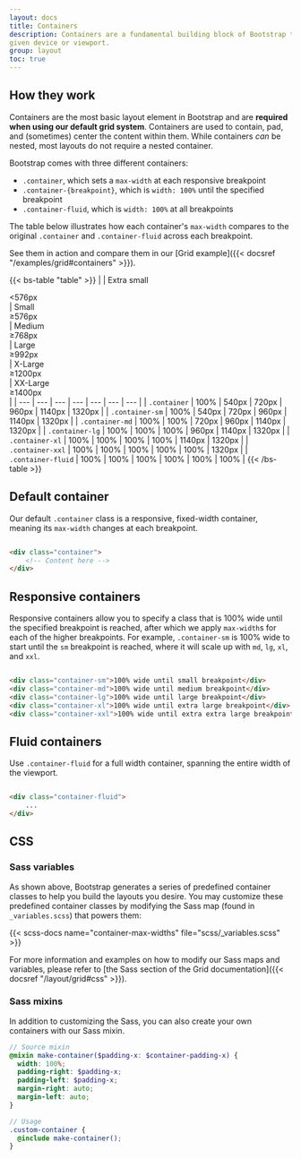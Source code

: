 ```yaml
---
layout: docs
title: Containers
description: Containers are a fundamental building block of Bootstrap that contain, pad, and align your content within a
given device or viewport.
group: layout
toc: true
---
```


## How they work

Containers are the most basic layout element in Bootstrap and are **required when using our default grid system**.
Containers are used to contain, pad, and (sometimes) center the content within them. While containers *can* be nested,
most layouts do not require a nested container.

Bootstrap comes with three different containers:

- `.container`, which sets a `max-width` at each responsive breakpoint
- `.container-{breakpoint}`, which is `width: 100%` until the specified breakpoint
- `.container-fluid`, which is `width: 100%` at all breakpoints

The table below illustrates how each container's `max-width` compares to the original `.container`
and `.container-fluid` across each breakpoint.

See them in action and compare them in our [Grid example]({{< docsref "/examples/grid#containers" >}}).

{{< bs-table "table" >}}
| | Extra small<div class="fw-normal">&lt;576px</div> | Small<div class="fw-normal">&ge;576px</div> |
Medium<div class="fw-normal">&ge;768px</div> | Large<div class="fw-normal">&ge;992px</div> |
X-Large<div class="fw-normal">&ge;1200px</div> | XX-Large<div class="fw-normal">&ge;1400px</div> |
| --- | --- | --- | --- | --- | --- | --- |
| `.container` | <span class="text-body-secondary">100%</span> | 540px | 720px | 960px | 1140px | 1320px |
| `.container-sm` | <span class="text-body-secondary">100%</span> | 540px | 720px | 960px | 1140px | 1320px |
| `.container-md` | <span class="text-body-secondary">100%</span> | <span class="text-body-secondary">100%</span> |
720px | 960px | 1140px | 1320px |
| `.container-lg` | <span class="text-body-secondary">100%</span> | <span class="text-body-secondary">
100%</span> | <span class="text-body-secondary">100%</span> | 960px | 1140px | 1320px |
| `.container-xl` | <span class="text-body-secondary">100%</span> | <span class="text-body-secondary">
100%</span> | <span class="text-body-secondary">100%</span> | <span class="text-body-secondary">100%</span> | 1140px |
1320px |
| `.container-xxl` | <span class="text-body-secondary">100%</span> | <span class="text-body-secondary">
100%</span> | <span class="text-body-secondary">100%</span> | <span class="text-body-secondary">
100%</span> | <span class="text-body-secondary">100%</span> | 1320px |
| `.container-fluid` | <span class="text-body-secondary">100%</span> | <span class="text-body-secondary">
100%</span> | <span class="text-body-secondary">100%</span> | <span class="text-body-secondary">
100%</span> | <span class="text-body-secondary">100%</span> | <span class="text-body-secondary">100%</span> |
{{< /bs-table >}}

## Default container

Our default `.container` class is a responsive, fixed-width container, meaning its `max-width` changes at each
breakpoint.

```html

<div class="container">
    <!-- Content here -->
</div>
```

## Responsive containers

Responsive containers allow you to specify a class that is 100% wide until the specified breakpoint is reached, after
which we apply `max-width`s for each of the higher breakpoints. For example, `.container-sm` is 100% wide to start until
the `sm` breakpoint is reached, where it will scale up with `md`, `lg`, `xl`, and `xxl`.

```html

<div class="container-sm">100% wide until small breakpoint</div>
<div class="container-md">100% wide until medium breakpoint</div>
<div class="container-lg">100% wide until large breakpoint</div>
<div class="container-xl">100% wide until extra large breakpoint</div>
<div class="container-xxl">100% wide until extra extra large breakpoint</div>
```

## Fluid containers

Use `.container-fluid` for a full width container, spanning the entire width of the viewport.

```html

<div class="container-fluid">
    ...
</div>
```

## CSS

### Sass variables

As shown above, Bootstrap generates a series of predefined container classes to help you build the layouts you desire.
You may customize these predefined container classes by modifying the Sass map (found in `_variables.scss`) that powers
them:

{{< scss-docs name="container-max-widths" file="scss/_variables.scss" >}}

For more information and examples on how to modify our Sass maps and variables, please refer
to [the Sass section of the Grid documentation]({{< docsref "/layout/grid#css" >}}).

### Sass mixins

In addition to customizing the Sass, you can also create your own containers with our Sass mixin.

```scss
// Source mixin
@mixin make-container($padding-x: $container-padding-x) {
  width: 100%;
  padding-right: $padding-x;
  padding-left: $padding-x;
  margin-right: auto;
  margin-left: auto;
}

// Usage
.custom-container {
  @include make-container();
}
```
